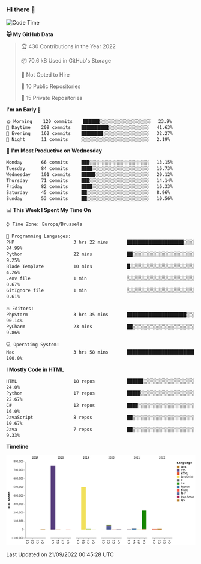 ### Hi there 👋

<!--START_SECTION:waka-->
![Code Time](http://img.shields.io/badge/Code%20Time-1%2C115%20hrs%2020%20mins-blue)

**🐱 My GitHub Data** 

> 🏆 430 Contributions in the Year 2022
 > 
> 📦 70.6 kB Used in GitHub's Storage 
 > 
> 🚫 Not Opted to Hire
 > 
> 📜 10 Public Repositories 
 > 
> 🔑 15 Private Repositories  
 > 
**I'm an Early 🐤** 

```text
🌞 Morning    120 commits    ██████░░░░░░░░░░░░░░░░░░░   23.9% 
🌆 Daytime    209 commits    ██████████░░░░░░░░░░░░░░░   41.63% 
🌃 Evening    162 commits    ████████░░░░░░░░░░░░░░░░░   32.27% 
🌙 Night      11 commits     ░░░░░░░░░░░░░░░░░░░░░░░░░   2.19%

```
📅 **I'm Most Productive on Wednesday** 

```text
Monday       66 commits     ███░░░░░░░░░░░░░░░░░░░░░░   13.15% 
Tuesday      84 commits     ████░░░░░░░░░░░░░░░░░░░░░   16.73% 
Wednesday    101 commits    █████░░░░░░░░░░░░░░░░░░░░   20.12% 
Thursday     71 commits     ███░░░░░░░░░░░░░░░░░░░░░░   14.14% 
Friday       82 commits     ████░░░░░░░░░░░░░░░░░░░░░   16.33% 
Saturday     45 commits     ██░░░░░░░░░░░░░░░░░░░░░░░   8.96% 
Sunday       53 commits     ██░░░░░░░░░░░░░░░░░░░░░░░   10.56%

```


📊 **This Week I Spent My Time On** 

```text
⌚︎ Time Zone: Europe/Brussels

💬 Programming Languages: 
PHP                      3 hrs 22 mins       █████████████████████░░░░   84.99% 
Python                   22 mins             ██░░░░░░░░░░░░░░░░░░░░░░░   9.25% 
Blade Template           10 mins             █░░░░░░░░░░░░░░░░░░░░░░░░   4.26% 
.env file                1 min               ░░░░░░░░░░░░░░░░░░░░░░░░░   0.67% 
GitIgnore file           1 min               ░░░░░░░░░░░░░░░░░░░░░░░░░   0.61%

🔥 Editors: 
PhpStorm                 3 hrs 35 mins       ██████████████████████░░░   90.14% 
PyCharm                  23 mins             ██░░░░░░░░░░░░░░░░░░░░░░░   9.86%

💻 Operating System: 
Mac                      3 hrs 58 mins       █████████████████████████   100.0%

```

**I Mostly Code in HTML** 

```text
HTML                     18 repos            ██████░░░░░░░░░░░░░░░░░░░   24.0% 
Python                   17 repos            █████░░░░░░░░░░░░░░░░░░░░   22.67% 
C#                       12 repos            ████░░░░░░░░░░░░░░░░░░░░░   16.0% 
JavaScript               8 repos             ██░░░░░░░░░░░░░░░░░░░░░░░   10.67% 
Java                     7 repos             ██░░░░░░░░░░░░░░░░░░░░░░░   9.33%

```


**Timeline**

![Chart not found](https://raw.githubusercontent.com/guillaumedeplancke/guillaumedeplancke/main/charts/bar_graph.png) 


 Last Updated on 21/09/2022 00:45:28 UTC
<!--END_SECTION:waka-->
